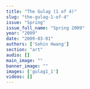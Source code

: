 ```yaml
---
title: "The Gulag (1 of 4)"
slug: "the-gulag-1-of-4"
issue: "Spring"
issue_full_name: "Spring 2009"
year: "2009"
date: "2009-03-01"
authors: ['Sohin Hwang']
section: "art"
audio: []
main_image: ""
banner_image: ""
images: ['gulag1_1']
videos: []
---
```

